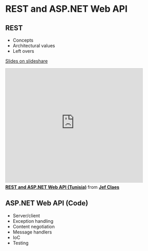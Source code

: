 # REST and ASP.NET Web API

## REST

+ Concepts
+ Architectural values
+ Left overs

[Slides on slideshare](http://www.slideshare.net/jclaes/rest-and-aspnet-web-api-tunisia)

<iframe src="http://www.slideshare.net/slideshow/embed_code/14266211" width="427" height="356" frameborder="0" marginwidth="0" marginheight="0" scrolling="no" style="border:1px solid #CCC;border-width:1px 1px 0;margin-bottom:5px" allowfullscreen> </iframe> <div style="margin-bottom:5px"> <strong> <a href="http://www.slideshare.net/jclaes/rest-and-aspnet-web-api-tunisia" title="REST and ASP.NET Web API (Tunisia)" target="_blank">REST and ASP.NET Web API (Tunisia)</a> </strong> from <strong><a href="http://www.slideshare.net/jclaes" target="_blank">Jef Claes</a></strong> </div>

## ASP.NET Web API (Code)

+ Server/client
+ Exception handling
+ Content negotiation
+ Message handlers
+ IoC 
+ Testing

